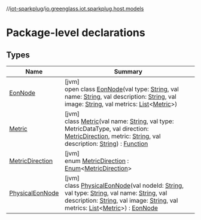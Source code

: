 //[iot-sparkplug](../../index.md)/[io.greenglass.iot.sparkplug.host.models](index.md)

# Package-level declarations

## Types

| Name | Summary |
|---|---|
| [EonNode](-eon-node/index.md) | [jvm]<br>open class [EonNode](-eon-node/index.md)(val type: [String](https://kotlinlang.org/api/latest/jvm/stdlib/kotlin/-string/index.html), val name: [String](https://kotlinlang.org/api/latest/jvm/stdlib/kotlin/-string/index.html), val description: [String](https://kotlinlang.org/api/latest/jvm/stdlib/kotlin/-string/index.html), val image: [String](https://kotlinlang.org/api/latest/jvm/stdlib/kotlin/-string/index.html), val metrics: [List](https://kotlinlang.org/api/latest/jvm/stdlib/kotlin.collections/-list/index.html)&lt;[Metric](-metric/index.md)&gt;) |
| [Metric](-metric/index.md) | [jvm]<br>class [Metric](-metric/index.md)(val name: [String](https://kotlinlang.org/api/latest/jvm/stdlib/kotlin/-string/index.html), val type: MetricDataType, val direction: [MetricDirection](-metric-direction/index.md), metric: [String](https://kotlinlang.org/api/latest/jvm/stdlib/kotlin/-string/index.html), val description: [String](https://kotlinlang.org/api/latest/jvm/stdlib/kotlin/-string/index.html)) : [Function](../io.greenglass.iot.sparkplug.datatypes/-function/index.md) |
| [MetricDirection](-metric-direction/index.md) | [jvm]<br>enum [MetricDirection](-metric-direction/index.md) : [Enum](https://kotlinlang.org/api/latest/jvm/stdlib/kotlin/-enum/index.html)&lt;[MetricDirection](-metric-direction/index.md)&gt; |
| [PhysicalEonNode](-physical-eon-node/index.md) | [jvm]<br>class [PhysicalEonNode](-physical-eon-node/index.md)(val nodeId: [String](https://kotlinlang.org/api/latest/jvm/stdlib/kotlin/-string/index.html), val type: [String](https://kotlinlang.org/api/latest/jvm/stdlib/kotlin/-string/index.html), val name: [String](https://kotlinlang.org/api/latest/jvm/stdlib/kotlin/-string/index.html), val description: [String](https://kotlinlang.org/api/latest/jvm/stdlib/kotlin/-string/index.html), val image: [String](https://kotlinlang.org/api/latest/jvm/stdlib/kotlin/-string/index.html), val metrics: [List](https://kotlinlang.org/api/latest/jvm/stdlib/kotlin.collections/-list/index.html)&lt;[Metric](-metric/index.md)&gt;) : [EonNode](-eon-node/index.md) |
